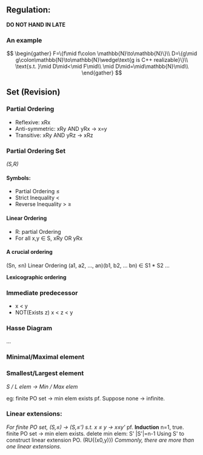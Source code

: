 
## Regulation:
**DO NOT HAND IN LATE**

### An example
$$
\begin{gather}
F=\{f\mid f\colon \mathbb{N}\to\mathbb{N}\}\\
D=\{g\mid g\colon\mathbb{N}\to\mathbb{N}\wedge\text{g is C++ realizable}\}\\
\text{s.t. }\mid D\mid<\mid F\mid\\
\mid D\mid=\mid\mathbb{N}\mid\\
\end{gather}
$$

## Set (Revision)

### Partial Ordering
- Reflexive: xRx
- Anti-symmetric: xRy AND yRx -> x=y
- Transitive: xRy AND yRz -> xRz
### Partial Ordering Set
_(S,R)_
#### Symbols:
- Partial Ordering ≤
- Strict Inequality <
- Reverse Inequality > ≥
#### Linear Ordering
- R: partial Ordering
- For all x,y ∈ S, xRy OR yRx

#### A crucial ordering
(Sn, ≤n) Linear Ordering
(a1, a2, ..., an)(b1, b2, ... bn) ∈ S1 * S2 ...

**Lexicographic ordering**

### Immediate predecessor
- x < y
- NOT(Exists z) x < z < y
### Hasse Diagram
...

### Minimal/Maximal element

### Smallest/Largest element

_S / L elem -> Min / Max elem_

eg: finite PO set -> min elem exists
	pf. 
		Suppose none -> infinite.

### Linear extensions:
_For finite PO set, (S,≤) -> (S,≤') s.t. x ≤ y -> x≤y'_
pf. **Induction**
	n=1, true.
	finite PO set -> min elem exists.
	delete min elem: S' |S'|=n-1
	Using S' to construct linear extension PO. (RU{(x0,y)})
	_Commonly, there are more than one linear extensions._
